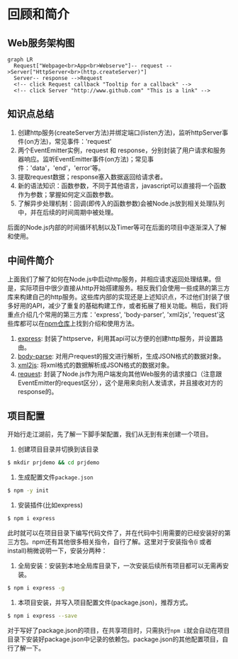 # 回顾和简介

## Web服务架构图

<script>
  mermaidAPI.initialize({
    // theme: mermaid.darkTheme,
    flowchart:{
      useMaxWidth: true,
      htmlLabels: true
    }
  })

  // val callback = function(){
  //   console.log('A callback was triggered');
  // }
</script>

```mermaid
graph LR
  Request["Webpage<br>App<br>Webserve"]-- request -->Server["HttpServer<br>(http.createServer)"]
  Server-- response -->Request
  <!-- click Request callback "Tooltip for a callback" -->
  <!-- click Server "http://www.github.com" "This is a link" -->
```

## 知识点总结

1. 创建http服务(createServer方法)并绑定端口(listen方法)，监听httpServer事件(on方法)，常见事件：'request'
1. 两个EventEmitter实例，request 和 response，分别封装了用户请求和服务器响应。监听EventEmitter事件(on方法)；常见事件：'data'，'end'，'error'等。
1. 提取request数据；response塞入数据返回给请求者。
1. 新的语法知识：函数参数，不同于其他语言，javascript可以直接将一个函数作为参数；掌握如何定义函数参数。
1. 了解异步处理机制：回调(即传入的函数参数)会被Node.js放到相关处理队列中，并在后续的时间周期中被处理。

后面的Node.js内部的时间循环机制以及Timer等可在后面的项目中逐渐深入了解和使用。

## 中间件简介

上面我们了解了如何在Node.js中启动http服务，并相应请求返回处理结果。但是，实际项目中很少直接从http开始搭建服务。相反我们会使用一些成熟的第三方库来构建自己的http服务。这些库内部的实现还是上述知识点，不过他们封装了很多好用的API，减少了重复的基础构建工作，或者拓展了相关功能。稍后，我们将重点介绍几个常用的第三方库：'express', 'body-parser', 'xml2js', 'request'这些库都可以在[npm仓库](https://www.npmjs.com)上找到介绍和使用方法。

1. [express](https://www.npmjs.com/package/express): 封装了httpserve，利用其api可以方便的创建http服务，并设置路由。
1. [body-parse](https://www.npmjs.com/package/@types/body-parser): 对用户request的报文进行解析，生成JSON格式的数据对象。
1. [xml2js](https://www.npmjs.com/package/xml2js): 将xml格式的数据解析成JSON格式的数据对象。
1. [request](https://www.npmjs.com/package/xml2js): 封装了Node.js作为用户端发向其他Web服务的请求接口（注意跟EventEmitter的request区分），这个是用来向别人发请求，并且接收对方的response的。

## 项目配置

开始行走江湖前，先了解一下脚手架配置，我们从无到有来创建一个项目。

1. 创建项目目录并切换到该目录

  ```bash
  $ mkdir prjdemo && cd prjdemo
  ```
1. 生成配置文件`package.json`

  ```bash
  $ npm -y init
  ```
1. 安装插件(比如express)

  ```bash
  $ npm i express
  ```

此时就可以在项目目录下编写代码文件了，并在代码中引用需要的已经安装好的第三方包。npm还有其他很多相关指令，自行了解。这里对于安装指令(i 或者 install)稍微说明一下，安装分两种：

1. 全局安装：安装到本地全局库目录下，一次安装后续所有项目都可以无需再安装。

  ```bash
  $ npm i express -g
  ```

1. 本项目安装，并写入项目配置文件(package.json)，推荐方式。

  ```bash
  $ npm i express --save
  ```

对于写好了package.json的项目，在共享项目时，只需执行`npm i`就会自动在项目目录下安装好package.json中记录的依赖包。package.json的其他配置项目，自行了解一下。